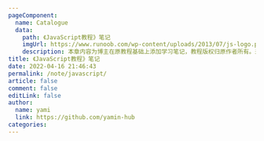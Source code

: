 ```yaml
---
pageComponent: 
  name: Catalogue
  data: 
    path: 《JavaScript教程》笔记
    imgUrl: https://www.runoob.com/wp-content/uploads/2013/07/js-logo.png
    description: 本章内容为博主在原教程基础上添加学习笔记，教程版权归原作者所有。来源： <a href='https://wangdoc.com/javascript/' target='_blank'>JavaScript教程</a>
title: 《JavaScript教程》笔记
date: 2022-04-16 21:46:43
permalink: /note/javascript/
article: false
comment: false
editLink: false
author: 
  name: yami
  link: https://github.com/yamin-hub
categories: 
---
```

